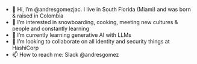 - 👋 Hi, I’m @andresgomezjac. I live in South Florida (Miami) and was born & raised in Colombia 
- 👀 I’m interested in snowboarding, cooking, meeting new cultures & people and constantly learning
- 🌱 I’m currently learning generative AI with LLMs
- 💞️ I’m looking to collaborate on all identity and security things at HashiCorp
- 📫 How to reach me: Slack @andresgomez

<!---
andresgomezjac/andresgomezjac is a ✨ special ✨ repository because its `README.md` (this file) appears on your GitHub profile.
You can click the Preview link to take a look at your changes.
--->
